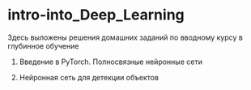 # intro-into_Deep_Learning
Здесь выложены решения домашних заданий по вводному курсу в глубинное обучение
1) Введение в PyTorch. Полносвязные нейронные сети

3) Нейронная сеть для детекции объектов
